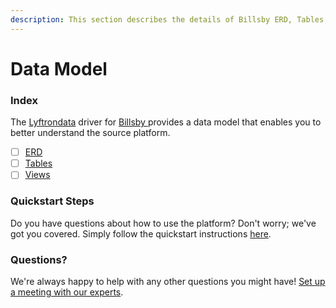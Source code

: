 ```yaml
---
description: This section describes the details of Billsby ERD, Tables, and Views.
---
```


# Data Model

### Index

The  [Lyftrondata](https://www.lyftrondata.com/) driver for [Billsby](https://www.lyftrondata.com/integration/billsby/)[ ](https://www.lyftrondata.com/integration/billsby/)provides a data model that enables you to better understand the source platform.

* [ ] [ERD](../../../business-analytics/billsby/data-model/erd.md)
* [ ] [Tables](../../../business-analytics/billsby/data-model/tables.md)
* [ ] [Views](../../../business-analytics/billsby/data-model/views.md)

### Quickstart Steps

Do you have questions about how to use the platform? Don't worry; we've got you covered. Simply follow the quickstart instructions [here](../../../../quickstart-steps.md).

### Questions? <a href="#questions" id="questions"></a>

We're always happy to help with any other questions you might have! [Set up a meeting with our experts](https://www.lyftrondata.com/book-a-meeting/).

